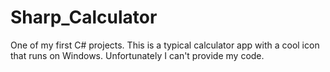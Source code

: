 # Sharp_Calculator
 
 One of my first C# projects. This is a typical calculator app with a cool icon that runs on Windows.
 Unfortunately I can't provide my code. 
